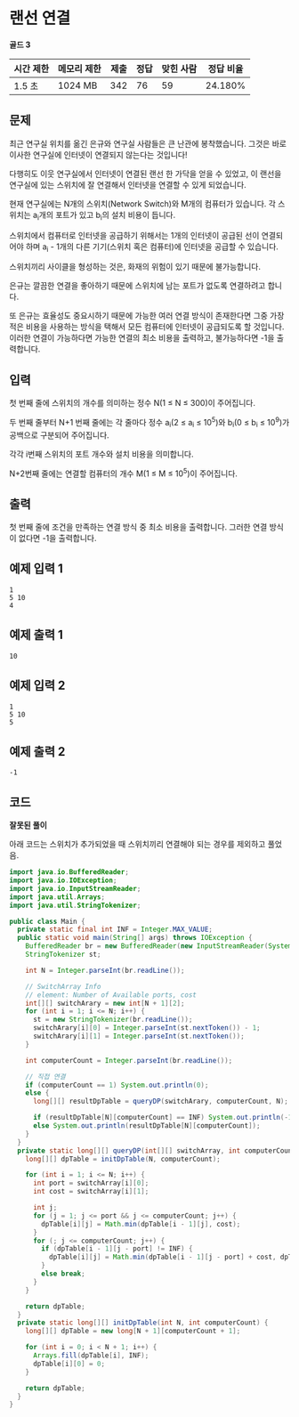 # 랜선 연결

**골드 3**

|시간 제한	|메모리 제한	|제출	|정답|	맞힌 사람	|정답 비율|
|---|---|---|---|---|---|
|1.5 초	|1024 MB	|342|	76|	59|	24.180%|

## 문제 

최근 연구실 위치를 옮긴 은규와 연구실 사람들은 큰 난관에 봉착했습니다. 그것은 바로 이사한 연구실에 인터넷이 연결되지 않는다는 것입니다!

다행히도 이웃 연구실에서 인터넷이 연결된 랜선 한 가닥을 얻을 수 있었고, 이 랜선을 연구실에 있는 스위치에 잘 연결해서 인터넷을 연결할 수 있게 되었습니다.

현재 연구실에는 N개의 스위치(Network Switch)와 M개의 컴퓨터가 있습니다. 각 스위치는 a<sub>i</sub>개의 포트가 있고 b<sub>i</sub>의 설치 비용이 듭니다. 

스위치에서 컴퓨터로 인터넷을 공급하기 위해서는 1개의 인터넷이 공급된 선이 연결되어야 하며 a<sub>i</sub> - 1개의 다른 기기(스위치 혹은 컴퓨터)에 인터넷을 공급할 수 있습니다. 

스위치끼리 사이클을 형성하는 것은, 화재의 위험이 있기 때문에 불가능합니다.

은규는 깔끔한 연결을 좋아하기 때문에 스위치에 남는 포트가 없도록 연결하려고 합니다. 

또 은규는 효율성도 중요시하기 때문에 가능한 여러 연결 방식이 존재한다면 그중 가장 적은 비용을 사용하는 방식을 택해서 모든 컴퓨터에 인터넷이 공급되도록 할 것입니다. 이러한 연결이 가능하다면 가능한 연결의 최소 비용을 출력하고, 불가능하다면 -1을 출력합니다.

## 입력 

첫 번째 줄에 스위치의 개수를 의미하는 정수 N(1 ≤ N ≤ 300)이 주어집니다.

두 번째 줄부터 N+1 번째 줄에는 각 줄마다 정수 a<sub>i</sub>(2 ≤ a<sub>i</sub> ≤ 10<sup>5</sup>)와 b<sub>i</sub>(0 ≤ b<sub>i</sub> ≤ 10<sup>9</sup>)가 공백으로 구분되어 주어집니다. 

각각 i번째 스위치의 포트 개수와 설치 비용을 의미합니다.

N+2번째 줄에는 연결할 컴퓨터의 개수 M(1 ≤ M ≤ 10<sup>5</sup>)이 주어집니다.

## 출력 

첫 번째 줄에 조건을 만족하는 연결 방식 중 최소 비용을 출력합니다. 그러한 연결 방식이 없다면 -1을 출력합니다.

## 예제 입력 1

```
1
5 10
4
```

## 예제 출력 1

```
10
```

## 예제 입력 2

```
1
5 10
5
```

## 예제 출력 2

```
-1
```

## 코드

**잘못된 풀이**

아래 코드는 스위치가 추가되었을 때 스위치끼리 연결해야 되는 경우를 제외하고 풀었음.

```java
import java.io.BufferedReader;
import java.io.IOException;
import java.io.InputStreamReader;
import java.util.Arrays;
import java.util.StringTokenizer;

public class Main {
  private static final int INF = Integer.MAX_VALUE;
  public static void main(String[] args) throws IOException {
    BufferedReader br = new BufferedReader(new InputStreamReader(System.in));
    StringTokenizer st;

    int N = Integer.parseInt(br.readLine());

    // SwitchArray Info
    // element: Number of Available ports, cost
    int[][] switchArary = new int[N + 1][2];
    for (int i = 1; i <= N; i++) {
      st = new StringTokenizer(br.readLine());
      switchArary[i][0] = Integer.parseInt(st.nextToken()) - 1;
      switchArary[i][1] = Integer.parseInt(st.nextToken());
    }

    int computerCount = Integer.parseInt(br.readLine());

    // 직접 연결
    if (computerCount == 1) System.out.println(0);
    else {
      long[][] resultDpTable = queryDP(switchArary, computerCount, N);

      if (resultDpTable[N][computerCount] == INF) System.out.println(-1);
      else System.out.println(resultDpTable[N][computerCount]);
    }
  }
  private static long[][] queryDP(int[][] switchArray, int computerCount, int N) {
    long[][] dpTable = initDpTable(N, computerCount);

    for (int i = 1; i <= N; i++) {
      int port = switchArray[i][0];
      int cost = switchArray[i][1];

      int j;
      for (j = 1; j <= port && j <= computerCount; j++) {
        dpTable[i][j] = Math.min(dpTable[i - 1][j], cost);
      }
      for (; j <= computerCount; j++) {
        if (dpTable[i - 1][j - port] != INF) {
          dpTable[i][j] = Math.min(dpTable[i - 1][j - port] + cost, dpTable[i - 1][j]);
        }
        else break;
      }
    }

    return dpTable;
  }
  private static long[][] initDpTable(int N, int computerCount) {
    long[][] dpTable = new long[N + 1][computerCount + 1];

    for (int i = 0; i < N + 1; i++) {
      Arrays.fill(dpTable[i], INF);
      dpTable[i][0] = 0;
    }

    return dpTable;
  }
}
```